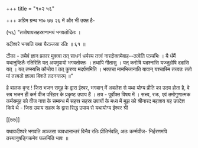 +++
title = "१०२ ५६"

+++
अग्रिम ग्रन्थ भा० ७७ २६ में और भी उक्त है- 

(५६) "तत्रोपायसहस्राणामयं भगवतोदितः । 

यदीश्वरे भगवति यथा यैरञ्जसा रतिः ॥ ६१ ॥ 

टीका - तथैवं ज्ञान प्रकार मुक्त्वा तत् साधनं धर्मस्य तत्त्वं नारदोक्तमेवाह--तत्वेति पञ्चभिः । यै र्धमैं यथानुष्ठितैः रतिरिति यत् अयमुपायो भगवतोक्तः । तथापि गीतासु । यत् करोषि यदश्नासि यज्जुहोषि ददासि यत् । यत् तप्स्यसि कौन्तेय ! तत् कुरुष्व मदर्पणमिति । भक्तचा मामभिजानाति यावान् यश्चास्मि तत्त्वतः ततो मां तत्त्वतो ज्ञात्वा विशते तदनन्तरम् ॥” 

हे बालक वृन्द ! जिस भजन समूह के द्वारा ईश्वर, भगवान् में अवलेश से यथा योग्य प्रीति का उदय होता है, वे सब भजन ही कर्म वीज परिहार के प्रकृष्ट उपाय हैं । तत्र - पूर्वोक्त विषय में । सत्त्व, रजः, एवं तमोगुणात्मक कर्मसमूह को वीज नाश के सम्बन्ध में सहस्र सहस्र उपायों के मध्य में मुझ को श्रीनारद महाशय यह उपदेश किये थे - जिस उपाय सहस्र के द्वारा सिद्ध उपाय से यथायोग्य ईश्वर श्री 



[[७७]]

यथावदीश्वरे भगवति अञ्जसा व्यवधानान्तरं विनैव रतिः प्रीतिर्भवति, अतः कर्म्मवीज- निर्हरणमपि तस्यानुषङ्गिकमेव फलमिति भावः ॥ 
